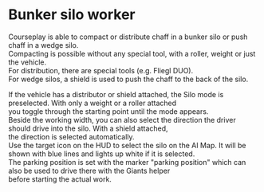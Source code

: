 # Bunker silo worker

  
Courseplay is able to compact or distribute chaff in a bunker silo or push chaff in a wedge silo.  
Compacting is possible without any special tool, with a roller, weight or just the vehicle.  
For distribution, there are special tools (e.g. Fliegl DUO).  
For wedge silos, a shield is used to push the chaff to the back of the silo.  


  
If the vehicle has a distributor or shield attached, the Silo mode is preselected. With only a weight or a roller attached  
you toggle through the starting point until the mode appears.  
Beside the working width, you can also select the direction the driver should drive into the silo. With a shield attached,  
the direction is selected automatically.  
Use the target icon on the HUD to select the silo on the AI Map. It will be shown with blue lines and lights up white if it is selected.  
The parking position is set with the marker "parking position" which can also be used to drive there with the Giants helper  
before starting the actual work.  


